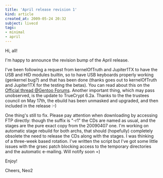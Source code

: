 ```yaml
---
title: 'April release revision 1'
kind: article
created_at: 2009-05-24 20:32
subject: livecd
tags:
- minimal
- april
---
```

Hi, all\!

I\'m happy to announce the revision bump of the April release\.

I\'ve been following a request from kernelOfTruth and Jupiter1TX to have the USB and HID modules builtin, so to have USB keyboards properly working \(genkernel bug?\) and that has been done \(thanks goes out to kernelOfTruth and Jupiter1TX for the testing the betas\)\. You can read about this on the [Official thread @Gentoo Forums](http://forums.gentoo.org/viewtopic-t-841256.html)\.
Another important thing, which may pass unobserved, is the update to TrueCrypt 6\.2a\. Thanks to the the trustees council on May 17th, the ebuild has been unmasked and upgraded, and then included in the release \:\-\)

One thing\'s still to fix\. Please pay attention when downloading by accessing FTP directly\: though the suffix is "\-r1" the CDs are named as usual, and the stages are the pure exact copy from the 20090407 one\. I\'m working on automatic stage rebuild for both archs, that should \(hopefully\) completely obsolete the need to release the CDs along with the stages\. I was thinking of a three\-week based rotation\. I\'ve written the script but I\'ve got some little issues with the grsec patch blocking access to the temporary directories and the automatic e\-mailing\. Will notify soon \=\)

Enjoy\!

Cheers,
Neo2
